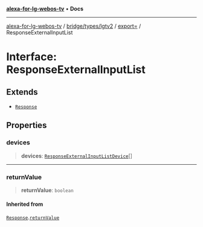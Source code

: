 [**alexa-for-lg-webos-tv**](../../../../../../README.md) • **Docs**

***

[alexa-for-lg-webos-tv](../../../../../../modules.md) / [bridge/types/lgtv2](../../../README.md) / [export=](../README.md) / ResponseExternalInputList

# Interface: ResponseExternalInputList

## Extends

- [`Response`](Response.md)

## Properties

### devices

> **devices**: [`ResponseExternalInputListDevice`](ResponseExternalInputListDevice.md)[]

***

### returnValue

> **returnValue**: `boolean`

#### Inherited from

[`Response`](Response.md).[`returnValue`](Response.md#returnvalue)
